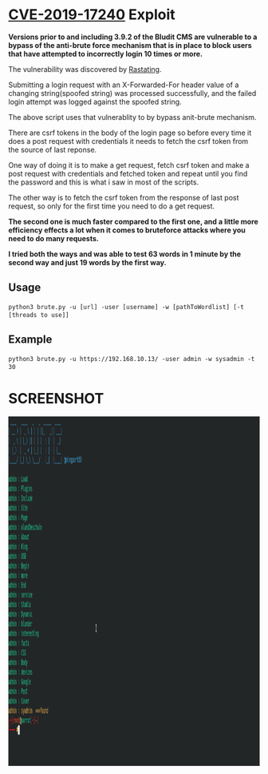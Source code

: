 # [CVE-2019-17240](https://www.cvedetails.com/cve/CVE-2019-17240/) Exploit
**Versions prior to and including 3.9.2 of the Bludit CMS are vulnerable to a bypass of the anti-brute force mechanism that is in place to block users that have attempted to incorrectly login 10 times or more.**

The vulnerability was discovered by [Rastating](https://rastating.github.io/bludit-brute-force-mitigation-bypass/ "rastating.github.io").   

Submitting a login request with an X-Forwarded-For header value of a changing string(spoofed string) was processed successfully, and the failed login attempt was logged against the spoofed string.

The above script uses that vulnerablity to by bypass anit-brute mechanism.

There are csrf tokens in the body of the login page so before every time it does a post request with credentials it needs to fetch the csrf token from the source of last reponse.

One way of doing it is to make a get request, fetch csrf token and make a post request with credentials and fetched token and repeat until you find the password and this is what i saw in most of the scripts.

The other way is to fetch the csrf token from the response of last post request, so only for the first time you need to do a get request.

**The second one is much faster compared to the first one, and a little more efficiency effects a lot when it comes to bruteforce attacks where you need to do many requests.**

**I tried both the ways and was able to test 63 words in 1 minute by the second way and just 19 words by the first way.**

## Usage
    python3 brute.py -u [url] -user [username] -w [pathToWordlist] [-t [threads to use]]
## Example
    python3 brute.py -u https://192.168.10.13/ -user admin -w sysadmin -t 30

# SCREENSHOT

<img src="brute.png" alt="bludit" height="700">
